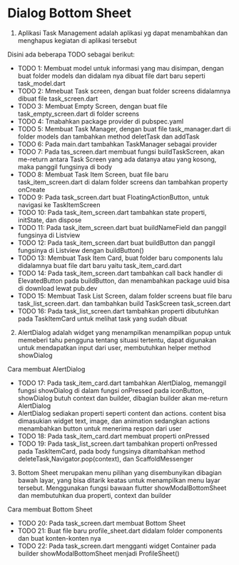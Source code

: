 # Dialog Bottom Sheet

1. Aplikasi Task Management adalah aplikasi yg dapat menambahkan dan menghapus kegiatan di aplikasi tersebut

Disini ada beberapa TODO sebagai berikut:
- TODO 1: Membuat model untuk informasi yang mau disimpan, dengan buat folder models dan didalam nya dibuat file dart baru seperti task_model.dart
- TODO 2: Mmebuat Task screen, dengan buat folder screens didalamnya dibuat file task_screen.dart
- TODO 3: Membuat Empty Screen, dengan buat file task_empty_screen.dart di folder screens
- TODO 4: Tmabahkan package provider di pubspec.yaml
- TODO 5: Membuat Task Manager, dengan buat file task_manager.dart di folder models dan tambahkan method deletTask dan addTask
- TODO 6: Pada main.dart tambahkan TaskManager sebagai provider
- TODO 7: Pada tas_screen.dart membuat fungsi buildTaskScreen, akan me-return antara Task Screen yang ada datanya atau yang kosong, maka panggil fungsinya di body
- TODO 8: Membuat Task Item Screen, buat file baru task_item_screen.dart di dalam folder screens dan tambahkan property onCreate
- TODO 9: Pada task_screen.dart buat FloatingActionButton, untuk navigasi ke TaskItemScreen
- TODO 10: Pada task_item_screen.dart tambahkan state properti, initState, dan dispose
- TODO 11: Pada task_item_screen.dart buat buildNameField dan panggil fungsinya di Listview
- TODO 12: Pada task_item_screen.dart buat buildButton dan panggil fungsinya di Listview dengan buildButton()
- TODO 13: Membuat Task Item Card, buat folder baru components lalu didalamnya buat file dart baru yaitu task_item_card.dart
- TODO 14: Pada task_item_screen.dart tambahkan call back handler di ElevatedButton pada buildButton, dan menambahkan package uuid bisa di download lewat pub.dev
- TODO 15: Membuat Task List Screen, dalam folder screens buat file baru task_list_screen.dart. dan tambahkan build TaskScreen task_screen.dart
- TODO 16: Pada task_list_screen.dart tambahkan properti dibutuhkan pada TaskItemCard untuk melihat task yang sudah dibuat

2. AlertDialog adalah widget yang menampilkan menampilkan popup untuk memeberi tahu pengguna tentang situasi tertentu, dapat digunakan untuk mendapatkan input dari user, membutuhkan helper method showDialog

Cara membuat AlertDialog
- TODO 17: Pada task_item_card.dart tambahkan AlertDialog, memanggil fungsi showDialog di dalam fungsi onPressed pada iconButton, showDialog butuh context dan builder, dibagian builder akan me-return AlertDialog
- AlertDialog sediakan properti seperti content dan actions. content bisa dimasukian widget text, image, dan animation sedangkan actions menambahkan button untuk menerima respon dari user
- TODO 18: Pada task_item_card.dart membuat properti onPressed
- TODO 19: Pada task_list_screen.dart tambahkan properti onPressed pada TaskItemCard, pada body fungsinya ditambahkan method deleteTask,Navigator.pop(context), dan ScaffoldMessenger

3. Bottom Sheet merupakan menu pilihan yang disembunyikan dibagian bawah layar, yang bisa ditarik keatas untuk menampilkan menu layar tersebut. Menggunakan fungsi bawaan flutter showModalBottomSheet dan membutuhkan dua properti, context dan builder

Cara membuat Bottom Sheet
- TODO 20: Pada task_screen.dart membuat Bottom Sheet
- TODO 21: Buat file baru profile_sheet.dart didalam folder components dan buat konten-konten nya
- TODO 22: Pada task_screen.dart mengganti widget Container pada builder showModalBottomSheet menjadi ProfileSheet()